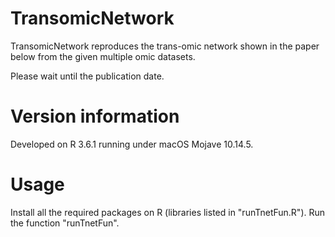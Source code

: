 # TransomicNetwork

TransomicNetwork reproduces the trans-omic network shown in the paper below from the given multiple omic datasets.

Please wait until the publication date.

# Version information

Developed on R 3.6.1 running under macOS Mojave 10.14.5.

# Usage

Install all the required packages on R (libraries listed in "runTnetFun.R").
Run the function "runTnetFun".
